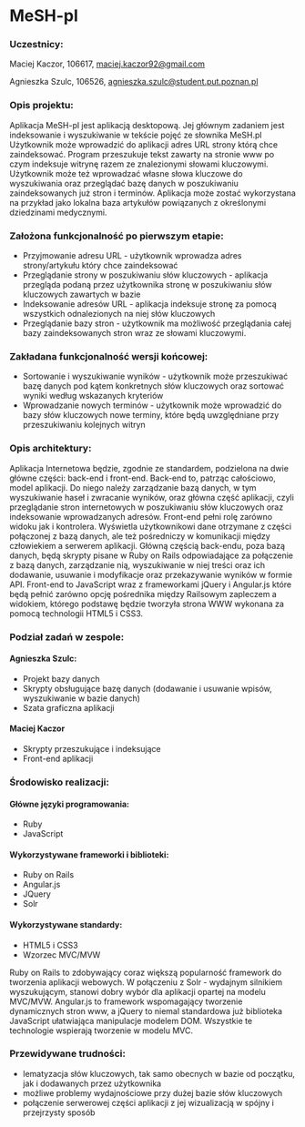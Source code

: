 # MeSH-pl
### Uczestnicy:
Maciej Kaczor, 106617, maciej.kaczor92@gmail.com

Agnieszka Szulc, 106526, agnieszka.szulc@student.put.poznan.pl

### Opis projektu:

Aplikacja MeSH-pl jest aplikacją desktopową. Jej głównym zadaniem jest indeksowanie i wyszukiwanie w tekście pojęć ze słownika MeSH.pl  Użytkownik może wprowadzić do aplikacji adres URL strony którą chce zaindeksować. Program przeszukuje tekst zawarty na stronie www po czym indeksuje witrynę razem ze znalezionymi słowami kluczowymi. Użytkownik może też wprowadzać własne słowa kluczowe do wyszukiwania oraz przeglądać bazę danych w poszukiwaniu zaindeksowanych już stron i terminów. Aplikacja może zostać wykorzystana na przykład jako lokalna baza artykułów powiązanych z określonymi dziedzinami medycznymi.

### Założona funkcjonalność po pierwszym etapie:
- Przyjmowanie adresu URL - użytkownik wprowadza adres strony/artykułu który chce zaindeksować
- Przeglądanie strony w poszukiwaniu słów kluczowych - aplikacja przegląda podaną przez użytkownika stronę w poszukiwaniu słów kluczowych zawartych w bazie
- Indeksowanie adresów URL - aplikacja indeksuje stronę za pomocą wszystkich odnalezionych na niej słów kluczowych
- Przeglądanie bazy stron - użytkownik ma możliwość przeglądania całej bazy zaindeksowanych stron wraz ze słowami kluczowymi.

### Zakładana funkcjonalność wersji końcowej:
- Sortowanie i wyszukiwanie wyników - użytkownik może przeszukiwać bazę danych pod kątem konkretnych słów kluczowych oraz sortować wyniki według wskazanych kryteriów
- Wprowadzanie nowych terminów - użytkownik może wprowadzić do bazy słów kluczowych nowe terminy, które będą uwzględniane przy przeszukiwaniu kolejnych witryn

### Opis architektury:
Aplikacja Internetowa będzie, zgodnie ze standardem, podzielona na dwie główne części: back-end i front-end. Back-end to, patrząc całościowo, model aplikacji. Do niego należy zarządzanie bazą danych, w tym wyszukiwanie haseł i zwracanie wyników, oraz główna część aplikacji, czyli przeglądanie stron internetowych w poszukiwaniu słów kluczowych oraz indeksowanie wprowadzanych adresów.
Front-end pełni rolę zarówno widoku jak i kontrolera. Wyświetla użytkownikowi dane otrzymane z części połączonej z bazą danych, ale też pośredniczy w komunikacji między człowiekiem a serwerem aplikacji.
Główną częścią back-endu, poza bazą danych, będą skrypty pisane w Ruby on Rails odpowiadające za połączenie z bazą danych, zarządzanie nią, wyszukiwanie w niej treści oraz ich dodawanie, usuwanie i modyfikacje oraz przekazywanie wyników w formie API.
Front-end to JavaScript wraz z frameworkami jQuery i Angular.js które będą pełnić zarówno opcję pośrednika między Railsowym zapleczem a widokiem, którego podstawę będzie tworzyła strona WWW wykonana za pomocą technologii HTML5 i CSS3.
### Podział zadań w zespole:

#### Agnieszka Szulc:
- Projekt bazy danych
- Skrypty obsługujące bazę danych (dodawanie i usuwanie wpisów, wyszukiwanie w bazie danych)
- Szata graficzna aplikacji

#### Maciej Kaczor
- Skrypty przeszukujące i indeksujące
- Front-end aplikacji

### Środowisko realizacji:

#### Główne języki programowania:
- Ruby
- JavaScript
#### Wykorzystywane frameworki i biblioteki:
- Ruby on Rails
- Angular.js
- JQuery
- Solr
#### Wykorzystywane standardy:
- HTML5 i CSS3
- Wzorzec MVC/MVW

Ruby on Rails to zdobywający coraz większą popularność framework do tworzenia aplikacji webowych. W połączeniu z Solr - wydajnym silnikiem wyszukującym, stanowi dobry wybór dla aplikacji opartej na modelu MVC/MVW. Angular.js to framework wspomagający tworzenie dynamicznych stron www, a jQuery to niemal standardowa już biblioteka JavaScript ułatwiająca manipulacje modelem DOM. Wszystkie te technologie wspierają tworzenie w modelu MVC.

### Przewidywane trudności:
- lematyzacja słów kluczowych, tak samo obecnych w bazie od początku, jak i dodawanych przez użytkownika
- możliwe problemy wydajnościowe przy dużej bazie słów kluczowych
- połączenie serwerowej części aplikacji z jej wizualizacją w spójny i przejrzysty sposób


